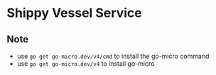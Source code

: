 # Shippy Vessel Service

## Note

* use `go get go-micro.dev/v4/cmd` to install the go-micro command
* use `go get go-micro.dev/v4` to install go-micro